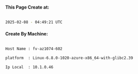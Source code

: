 
   
#### This Page Create at:

```bash

2025-02-08 - 04:49:21 UTC

```

#### Create By Machine:

```bash

Host Name : fv-az1074-602

platform  : Linux-6.8.0-1020-azure-x86_64-with-glibc2.39

Ip Local  : 10.1.0.46

```

